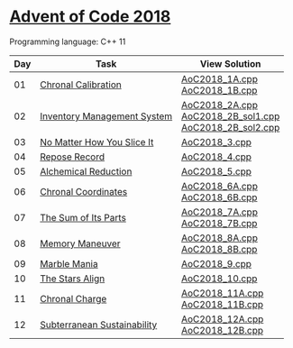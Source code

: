 # [Advent of Code 2018](https://adventofcode.com/2018/about)

Programming language: C++ 11

| Day | Task                                                                | View Solution                                                                                                                                                                                                                                                           |
| --- | ------------------------------------------------------------------- | ----------------------------------------------------------------------------------------------------------------------------------------------------- |
| 01  | [Chronal Calibration](https://adventofcode.com/2018/day/1)          | [AoC2018_1A.cpp](/Day01/AoC2018_1A.cpp) <br> [AoC2018_1B.cpp](/Day01/AoC2018_1B.cpp)                                                                  |
| 02  | [Inventory Management System](https://adventofcode.com/2018/day/2)  | [AoC2018_2A.cpp](/Day02/AoC2018_2A.cpp) <br> [AoC2018_2B_sol1.cpp](/Day02/AoC2018_2B_sol1.cpp) <br> [AoC2018_2B_sol2.cpp](/Day02/AoC2018_2B_sol2.cpp) |
| 03  | [No Matter How You Slice It](https://adventofcode.com/2018/day/3)   | [AoC2018_3.cpp](/Day03/AoC2018_3.cpp)                                                                                                                 |
| 04  | [Repose Record](https://adventofcode.com/2018/day/4)                | [AoC2018_4.cpp](/Day04/AoC2018_4.cpp)                                                                                                                 |
| 05  | [Alchemical Reduction](https://adventofcode.com/2018/day/5)         | [AoC2018_5.cpp](/Day05/AoC2018_5.cpp)                                                                                                                 |
| 06  | [Chronal Coordinates](https://adventofcode.com/2018/day/6)          | [AoC2018_6A.cpp](/Day06/AoC2018_6A.cpp) <br> [AoC2018_6B.cpp](/Day06/AoC2018_6B.cpp)                                                                  |
| 07  | [The Sum of Its Parts](https://adventofcode.com/2018/day/7)         | [AoC2018_7A.cpp](/Day07/AoC2018_7A.cpp) <br> [AoC2018_7B.cpp](/Day07/AoC2018_7B.cpp)                                                                  |
| 08  | [Memory Maneuver](https://adventofcode.com/2018/day/8)              | [AoC2018_8A.cpp](/Day08/AoC2018_8A.cpp) <br> [AoC2018_8B.cpp](/Day08/AoC2018_8B.cpp)                                                                  |
| 09  | [Marble Mania](https://adventofcode.com/2018/day/9)                 | [AoC2018_9.cpp](/Day09/AoC2018_9.cpp)                                                                                                                 |
| 10  | [The Stars Align](https://adventofcode.com/2018/day/10)             | [AoC2018_10.cpp](/Day10/AoC2018_10.cpp)                                                                                                               |
| 11  | [Chronal Charge](https://adventofcode.com/2018/day/11)              | [AoC2018_11A.cpp](/Day11/AoC2018_11A.cpp) <br> [AoC2018_11B.cpp](/Day11/AoC2018_11B.cpp)                                                              |
| 12  | [Subterranean Sustainability](https://adventofcode.com/2018/day/12) | [AoC2018_12A.cpp](/Day12/AoC2018_12A.cpp) <br> [AoC2018_12B.cpp](/Day12/AoC2018_12B.cpp)                                                              |